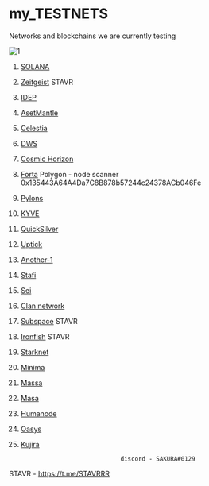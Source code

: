 # my_TESTNETS
Networks and blockchains we are currently testing


![1](https://user-images.githubusercontent.com/44331529/171047163-1b64412a-a60c-4e6a-9a97-e036dfcf8be5.png)



1. [SOLANA](https://www.validators.app/?q=9GMmVYJBw5Cj58P8QtXtesyQUtA9GyecPb6kCki7QSo5&network=testnet&order=&refresh=&commit=Search)
2. [Zeitgeist](https://telemetry.polkadot.io/#list/0xb90cd3a37b4793c6494b78962986f4f6ed3ec2eda91a6b84fd8457d24f606b9c) STAVR
3. [IDEP](https://chadscan.com/validators/idepvaloper16jd3xjhl0kjgmuqguut0adxpfdhrmz26mgvd8n)
4. [AsetMantle](https://test-mantle-1.explorer.assetmantle.one/validators/mantlevaloper1d5c53jlygt0v0s7ljsh2mqdwlg73dk00qv4ta0)
5. [Celestia](https://celestia.explorers.guru/validator/celestiavaloper1lv6254w0xz7t3qsgsueag7eexrdj9rpwg5uyer)
6. [DWS](https://dws.explorers.guru/validator/dewebvaloper12wjeysnjx264gs264q4sp5khsffpewpassjplh)
7. [Cosmic Horizon](https://coho.explorers.guru/validator/cohovaloper1mrr2tj92fqv0wgzlhwyet8e23l84h0u0hrr4tj)
8. [Forta](https://explorer.forta.network/network) Polygon - node scanner 0x135443A64A4Da7C8B878b57244c24378ACb046Fe
9. [Pylons](https://pylons.explorers.guru/validator/pylovaloper16sttxsupvxyv8g2m8xejntxw4eukqqt77tflhh)
9. [KYVE](https://kyve.explorers.guru/validator/kyvevaloper162ydfdt3j34cx9ndrajfsjxcf5e2hfuxjm49rd)
10. [QuickSilver](https://quicksilver.explorers.guru/validator/quickvaloper10hmn0sc656hd9du5483rkeelu9r7lkusu0yay8)
11. [Uptick](https://explorer.testnet.uptick.network/uptick-network-testnet/staking/uptickvaloper1n9urj4d6mngtuhpfysdxu7nq72e8830wkx5mug)
13. [Another-1](https://test-anone.zenscan.io/validator.php?addr=onevaloper13nlxz82s78xkf803ygc4yclg9cc6we6aw60079)
14. [Stafi](https://testnet-explorer.stafihub.io/stafi-hub-testnet/staking/stafivaloper1auwyy6qm6slxfg5uy7cl5th9s8juapnv6rap32)
15. [Sei](https://sei.explorers.guru/validator/cosmosvaloper1kxnf4n0yjjyhjx0n7mkwzkx68agjt0m37t3nh4)
16. [Clan network](https://testnet.explorer.testnet.run/Clan%20Network/staking/clanvaloper1hzln3x9ve6s23ga7vtvrtfkxd2ac9duqf3e3ct)
17. [Subspace](https://telemetry.subspace.network/#list/0x9ee86eefc3cc61c71a7751bba7f25e442da2512f408e6286153b3ccc055dccf0) STAVR
18. [Ironfish](https://testnet.ironfish.network/leaderboard) STAVR
19. [Starknet](https://discord.com/channels/793094838509764618/956557041336455290/980346285309710367)
20. [Minima](https://github.com/obajay/my_TESTNETS/blob/main/README.md)
21. [Massa](https://github.com/obajay/my_TESTNETS/blob/main/README.md)
22. [Masa](https://github.com/obajay/my_TESTNETS/blob/main/README.md)
23. [Humanode](https://github.com/obajay/my_TESTNETS/blob/main/README.md)
24. [Oasys](https://github.com/obajay/my_TESTNETS/blob/main/README.md)
25. [Kujira](https://cosmosrun.info/kujira-harpoon-3/staking/kujiravaloper1w6me5d32gvkjd566g92gqxdtjy6kj6uepvqpft)




                                    discord - SAKURA#0129

  STAVR - https://t.me/STAVRRR


